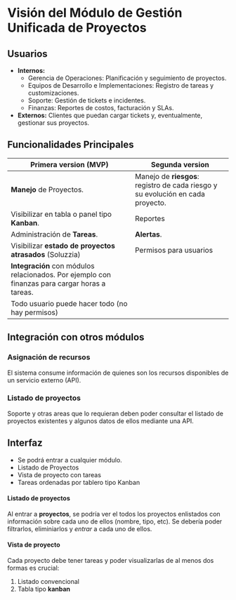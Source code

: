 # Visión del Módulo de Gestión Unificada de Proyectos

## Usuarios  
- **Internos:**  
  - Gerencia de Operaciones: Planificación y seguimiento de proyectos.  
  - Equipos de Desarrollo e Implementaciones: Registro de tareas y customizaciones.  
  - Soporte: Gestión de tickets e incidentes.  
  - Finanzas: Reportes de costos, facturación y SLAs.  
- **Externos:** Clientes que puedan cargar tickets y, eventualmente, gestionar sus proyectos.

## Funcionalidades Principales  
| Primera version (MVP)                                                                          | Segunda version                                                                 |
| ---------------------------------------------------------------------------------------------- | ------------------------------------------------------------------------------- |
| **Manejo** de Proyectos.                                                                       | Manejo de **riesgos**: registro de cada riesgo y su evolución en cada proyecto. |
| Visibilizar en tabla o panel tipo **Kanban**.                                                  | Reportes                                                                        |
| Administración de **Tareas**.                                                                  | **Alertas**.                                                                    |
| Visibilizar **estado de proyectos atrasados** (Soluzzia)                                       | Permisos para usuarios                                                          |
| **Integración** con módulos relacionados. Por ejemplo con finanzas para cargar horas a tareas. |                                                                                 |
| Todo usuario puede hacer todo (no hay permisos)                                                |                                                                                 |
## Integración con otros módulos
### Asignación de recursos
El sistema consume información de quienes son los recursos disponibles de un servicio externo (API).

### Listado de proyectos
Soporte y otras areas que lo requieran deben poder consultar el listado de proyectos existentes y algunos datos de ellos mediante una API.

## Interfaz
- Se podrá entrar a cualquier módulo.
- Listado de Proyectos
- Vista de proyecto con tareas
- Tareas ordenadas por tablero tipo Kanban

#### Listado de proyectos
Al entrar a **proyectos**, se podría ver el todos los proyectos enlistados con información sobre cada uno de ellos (nombre, tipo, etc). Se debería poder filtrarlos, eliminiarlos y *entrar* a cada uno de ellos. 

#### Vista de proyecto
Cada proyecto debe tener tareas y poder visualizarlas de al menos dos formas es crucial:
1. Listado convencional
2. Tabla tipo **kanban**
